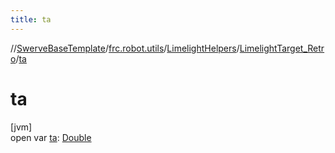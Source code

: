 ```yaml
---
title: ta
---
```

//[SwerveBaseTemplate](../../../../index.html)/[frc.robot.utils](../../index.html)/[LimelightHelpers](../index.html)/[LimelightTarget_Retro](index.html)/[ta](ta.html)



# ta



[jvm]\
open var [ta](ta.html): [Double](https://kotlinlang.org/api/latest/jvm/stdlib/kotlin/-double/index.html)




